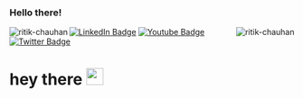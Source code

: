 ### Hello there!
<p><img align="left" src="https://github-readme-stats.vercel.app/api?username=ritik-chauhan&show_icons=true&theme=radical&count_private=true&show_owner=true" alt="ritik-chauhan" /></p>
<p><img align="right" src="https://github-readme-stats.vercel.app/api/top-langs/?username=ritik-chauhan&layout=compact&theme=radical&count_private=true&show_owner=true" alt="ritik-chauhan"/></p>
<div id="badges">
  <a href="https://www.linkedin.com/in/ritik-chauhan-b08340192/"><img src="https://img.shields.io/badge/LinkedIn-blue?style=flat&logo=linkedin&logoColor=white" alt="LinkedIn Badge"/></a>
  <a href="https://www.youtube.com/channel/UCKVZ2KnXCsHLwJmf2VrsceQ"><img src="https://img.shields.io/badge/YouTube-red?style=flat&logo=youtube&logoColor=white" alt="Youtube Badge"/></a>
  <a href="https://twitter.com/gcstwt"><img src="https://img.shields.io/badge/Twitter-blue?style=flat&logo=twitter&logoColor=white" alt="Twitter Badge"/></a>
</div>
<img src="https://komarev.com/ghpvc/?username=ritik-chauhan&style=flat-square&color=blue" alt=""/>
<h1>
  hey there
  <img src="https://media.giphy.com/media/hvRJCLFzcasrR4ia7z/giphy.gif" width="30px"/>
</h1>



